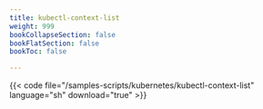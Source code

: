 ```yaml
---
title: kubectl-context-list
weight: 999
bookCollapseSection: false
bookFlatSection: false
bookToc: false

---
```


{{< code file="/samples-scripts/kubernetes/kubectl-context-list" language="sh" download="true" >}}
